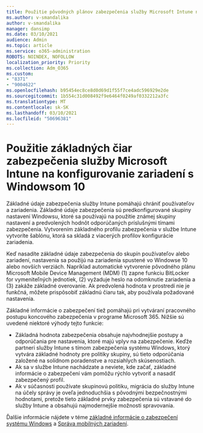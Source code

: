 ```yaml
---
title: Použitie pôvodných plánov zabezpečenia služby Microsoft Intune na konfiguráciu zariadení s Windowsom 10
ms.author: v-smandalika
author: v-smandalika
manager: dansimp
ms.date: 03/10/2021
audience: Admin
ms.topic: article
ms.service: o365-administration
ROBOTS: NOINDEX, NOFOLLOW
localization_priority: Priority
ms.collection: Adm_O365
ms.custom:
- "8371"
- "9004622"
ms.openlocfilehash: b95454ec8ce8d0d69d1f55f7ce4adc596929e2de
ms.sourcegitcommit: 1b554c31d008492f9e6464f0249af0332212a3fc
ms.translationtype: MT
ms.contentlocale: sk-SK
ms.lasthandoff: 03/10/2021
ms.locfileid: "50696381"
---
```

# <a name="use-the-microsoft-intune-security-baselines-for-configuring-windows-10-devices"></a>Použitie základných čiar zabezpečenia služby Microsoft Intune na konfigurovanie zariadení s Windowsom 10

Základné údaje zabezpečenia služby Intune pomáhajú chrániť používateľov a zariadenia. Základné údaje zabezpečenia sú predkonfigurované skupiny nastavení Windowsu, ktoré sa používajú na použitie známej skupiny nastavení a predvolených hodnôt odporúčaných príslušnými tímami zabezpečenia. Vytvorením základného profilu zabezpečenia v službe Intune vytvoríte šablónu, ktorá sa skladá z viacerých profilov konfigurácie zariadenia.

Keď nasadíte základné údaje zabezpečenia do skupín používateľov alebo zariadení, nastavenia sa použijú na zariadenia spustené vo Windowse 10 alebo novších verziách. Napríklad automatické vytvorenie pôvodného plánu Microsoft Mobile Device Management (MDM) (1) zapne funkciu BitLocker for vymeniteľných jednotiek, (2) vyžaduje heslo na odomknutie zariadenia a (3) zakáže základné overovanie. Ak predvolená hodnota v prostredí nie je funkčná, môžete prispôsobiť základnú čiaru tak, aby používala požadované nastavenia.

Základné informácie o zabezpečení tiež pomáhajú pri vytváraní pracovného postupu koncového zabezpečenia v programe Microsoft 365. Nižšie sú uvedené niektoré výhody tejto funkcie:
- Základná hodnota zabezpečenia obsahuje najvhodnejšie postupy a odporúčania pre nastavenia, ktoré majú vplyv na zabezpečenie. Keďže partneri služby Intune s tímom zabezpečenia systému Windows, ktorý vytvára základné hodnoty pre politiky skupiny, sú tieto odporúčania založené na solídnom poradenstve a rozsiahlych skúsenostiach.
- Ak sa v službe Intune nachádzate a neviete, kde začať, základné informácie o zabezpečení vám pomôžu rýchlo vytvoriť a nasadiť zabezpečený profil.
- Ak v súčasnosti používate skupinovú politiku, migrácia do služby Intune na účely správy je oveľa jednoduchšia s pôvodnými bezpečnostnými hodnotami, pretože tieto základné prvky zabezpečenia sú vstavané do služby Intune a obsahujú najmodernejšie možnosti spravovania.

Ďalšie informácie nájdete v téme [základné informácie o zabezpečení systému Windows](https://docs.microsoft.com/windows/security/threat-protection/windows-security-baselines) a [Správa mobilných zariadení](https://docs.microsoft.com/windows/client-management/mdm/).